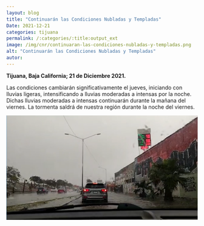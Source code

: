 ```yaml
---
layout: blog
title: "Continuarán las Condiciones Nubladas y Templadas"
Date: 2021-12-21
categories: tijuana
permalink: /:categories/:title:output_ext
image: /img/cnr/continuaran-las-condiciones-nubladas-y-templadas.png
alt: "Continuarán las Condiciones Nubladas y Templadas"
autor:
---
```


**Tijuana, Baja California; 21 de Diciembre 2021.** 

Las condiciones cambiarán significativamente el jueves, iniciando con lluvias ligeras, intensificando a lluvias moderadas a intensas por la noche. 
Dichas lluvias moderadas a intensas continuarán durante la mañana del viernes.
La tormenta saldrá de nuestra región durante la noche del viernes.

<div id="carouselExampleSlidesOnly" class="carousel slide" data-ride="carousel">
  <div class="carousel-inner">
    <div class="carousel-item active">
       <img class="d-block w-100" src="/img/cnr/continuaran-las-condiciones-nubladas-y-templadas.png" loading="lazy"  alt="Continuarán las Condiciones Nubladas y Templadas">
    </div>
  </div>
</div>